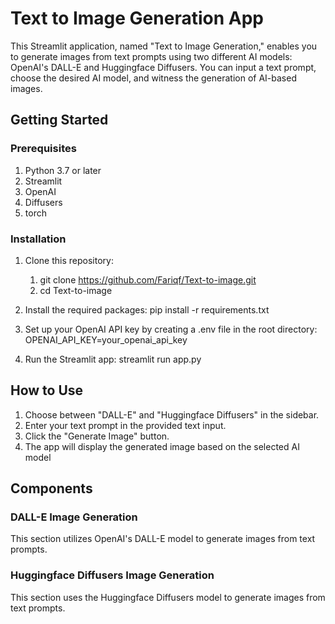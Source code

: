 # Text to Image Generation App
This Streamlit application, named "Text to Image Generation," enables you to generate images from text prompts using two different AI models: OpenAI's DALL-E and Huggingface Diffusers. You can input a text prompt, choose the desired AI model, and witness the generation of AI-based images.

## Getting Started
### Prerequisites
1. Python 3.7 or later
2. Streamlit
3. OpenAI
4. Diffusers
5. torch
### Installation
1. Clone this repository:
   1. git clone https://github.com/Fariqf/Text-to-image.git
   2. cd Text-to-image
      
2. Install the required packages:
   pip install -r requirements.txt
   
3. Set up your OpenAI API key by creating a .env file in the root directory:
  OPENAI_API_KEY=your_openai_api_key

4. Run the Streamlit app:
   streamlit run app.py

## How to Use
1. Choose between "DALL-E" and "Huggingface Diffusers" in the sidebar.
2. Enter your text prompt in the provided text input.
3. Click the "Generate Image" button.
4. The app will display the generated image based on the selected AI model

## Components
### DALL-E Image Generation
This section utilizes OpenAI's DALL-E model to generate images from text prompts.

### Huggingface Diffusers Image Generation
This section uses the Huggingface Diffusers model to generate images from text prompts.
